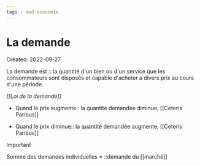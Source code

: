 ```yaml
---
tags : mod economie
---
```

# La demande
Created: 2022-09-27

La demande est :: la quantité d'un bien ou d'un service que les consommateurs sont disposés et capable d'acheter a divers prix au cours d'une période.
<!--SR:!2022-10-02,3,250-->


*[[Loi de la demande]]*
- Quand le prix augmente:: la quantité demandée diminue, [[Ceteris Paribus]]
<!--SR:!2022-10-06,2,250-->

- Quand le prix diminue:: la quantité demandée augmente, [[Ceteris Paribus]]
<!--SR:!2022-10-03,4,270-->


> [!important]
> Somme des demandes individuelles = ::demande du [[marché]]
<!--SR:!2022-09-30,6,250-->

